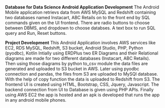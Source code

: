 **Database for Data Science Android Application Development**
The Android Mobile application retrievs data from AWS MySQL and Redshift containing two databases named Instacart, ABC Retails on to the front end by SQL commands given on the UI frontend. There are radio buttons to choose between DBMS, and dropdown to choose databses. A text box to run SQL query and Run, Reset buttons.

**Project Development**
This Android Application involves AWS services like EC2, RDS MySQL, Redshift, S3 bucket, Android Studio, PHP, Python (pyodbc), Kotlin
Intially using ERDPlus two ER Diagrams and their Relational diagrams are made for two different databases (Instacart, ABC Retails).
Then using those diagrams by python to_csv module the data files are generated and uploaded to S3 bucket in AWS.
Later using pyodbc connection and pandas, the files from S3 are uploaded to MySQl database.
With the help of copy function the data is uploaded to Redshift from S3.
The frontend UI is created using HTML, Bootstrap, CSS, Jquery, Javascript.
The backend connection from UI to Database is given using PHP APIs.
Finally using AWS EC2 the app is hosted and an apk is developed that runs the app in any android mobile phones.
